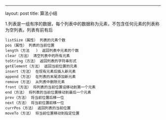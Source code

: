---
layout: post
title: 算法小结

1.列表是一组有序的数据，每个列表中的数据称为元素，不包含任何元素的列表称为空列表。列表有前有后

~~~
listSize（属性） 列表的元素个数
pos（属性） 列表的当前位置
length（方法   ） 返回列表中元素的个数
clear（方法） 清空列表中的所有元素
toString（方法） 返回列表的字符串形式
getElement（方法） 返回当前位置的元素
insert（方法） 在现有元素后插入新元素
append（方法） 在列表的末尾添加新元素
remove（方法） 从列表中删除元素
front（方法） 将列表的当前位置设移动到第一个元素
end（方法） 将列表的当前位置移动到最后一个元素
prev（方法） 将当前位置后移一位
next（方法） 将当前位置前移一位
currPos（方法） 返回列表的当前位置
moveTo（方法） 将当前位置移动到指定位置
~~~
